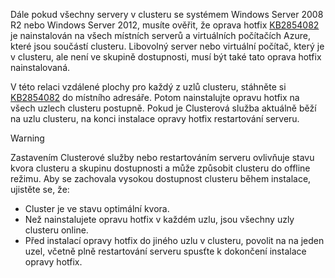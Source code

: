 Dále pokud všechny servery v clusteru se systémem Windows Server 2008 R2 nebo Windows Server 2012, musíte ověřit, že oprava hotfix [KB2854082](http://support.microsoft.com/kb/2854082) je nainstalován na všech místních serverů a virtuálních počítačích Azure, které jsou součástí clusteru. Libovolný server nebo virtuální počítač, který je v clusteru, ale není ve skupině dostupnosti, musí být také tato oprava hotfix nainstalovaná.

V této relaci vzdálené plochy pro každý z uzlů clusteru, stáhněte si [KB2854082](http://support.microsoft.com/kb/2854082) do místního adresáře. Potom nainstalujte opravu hotfix na všech uzlech clusteru postupně. Pokud je Clusterová služba aktuálně běží na uzlu clusteru, na konci instalace opravy hotfix restartování serveru.

> [!WARNING]
> Zastavením Clusterové služby nebo restartováním serveru ovlivňuje stavu kvora clusteru a skupinu dostupnosti a může způsobit clusteru do offline režimu. Aby se zachovala vysokou dostupnost clusteru během instalace, ujistěte se, že:
> 
> * Cluster je ve stavu optimální kvora. 
> * Než nainstalujete opravu hotfix v každém uzlu, jsou všechny uzly clusteru online.
> * Před instalací opravy hotfix do jiného uzlu v clusteru, povolit na na jeden uzel, včetně plně restartování serveru spusťte k dokončení instalace opravy hotfix.
> 
> 

